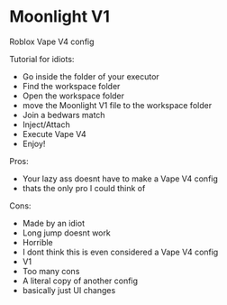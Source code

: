 # Moonlight V1
Roblox Vape V4 config

Tutorial for idiots:

- Go inside the folder of your executor
- Find the workspace folder
- Open the workspace folder
- move the Moonlight V1 file to the workspace folder
- Join a bedwars match
- Inject/Attach
- Execute Vape V4
- Enjoy!

Pros:
- Your lazy ass doesnt have to make a Vape V4 config
- thats the only pro I could think of

Cons:
- Made by an idiot
- Long jump doesnt work
- Horrible
- I dont think this is even considered a Vape V4 config
- V1
- Too many cons
- A literal copy of another config
- basically just UI changes
